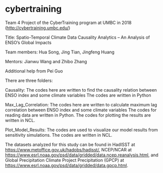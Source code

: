 # cybertraining
Team 4 Project of the CyberTraining program at UMBC in 2018 (http://cybertraining.umbc.edu/)

Title: Spatio-Temporal Climate Data Causality Analytics – An Analysis of ENSO’s Global Impacts 

Team members: Hua Song, Jing Tian, Jingfeng Huang

Mentors: Jianwu Wang and Zhibo Zhang

Additional help from Pei Guo

There are three folders:

Causality: 
The codes here are written to find the causality relation between ENSO index and some climate variables
The codes are written in Python

Max_Lag_Correlation:
The codes here are written to calculate maximum lag correlation between ENSO index and some climate variables
The codes for reading data are written in Python.
The codes for plotting the results are written in NCL.

Plot_Model_Results:
The codes are used to visualize our model results from sensitivity simulations.
The codes are written in NCL.

The datasets analyzed for this study can be found in HadISST at https://www.metoffice.gov.uk/hadobs/hadisst/, NCEP/NCAR at https://www.esrl.noaa.gov/psd/data/gridded/data.ncep.reanalysis.html, and Global Precipitation Climate Project Precipitation (GPCP) at https://www.esrl.noaa.gov/psd/data/gridded/data.gpcp.html.
